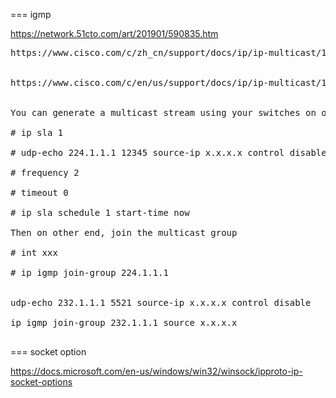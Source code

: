 
=== igmp

https://network.51cto.com/art/201901/590835.htm

<pre>
https://www.cisco.com/c/zh_cn/support/docs/ip/ip-multicast/13726-57.html


https://www.cisco.com/c/en/us/support/docs/ip/ip-multicast/119383-technote-ip-multicast-00.html


You can generate a multicast stream using your switches on one end.

# ip sla 1

# udp-echo 224.1.1.1 12345 source-ip x.x.x.x control disable

# frequency 2

# timeout 0

# ip sla schedule 1 start-time now

Then on other end, join the multicast group

# int xxx

# ip igmp join-group 224.1.1.1


udp-echo 232.1.1.1 5521 source-ip x.x.x.x control disable

ip igmp join-group 232.1.1.1 source x.x.x.x

</pre>

=== socket option

https://docs.microsoft.com/en-us/windows/win32/winsock/ipproto-ip-socket-options
